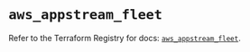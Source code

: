 # `aws_appstream_fleet`

Refer to the Terraform Registry for docs: [`aws_appstream_fleet`](https://registry.terraform.io/providers/hashicorp/aws/5.91.0/docs/resources/appstream_fleet).

